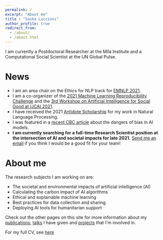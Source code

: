 ```yaml
---
permalink: /
excerpt: "About me"
title : "Sasha Luccioni"
author_profile: true
redirect_from: 
  - /about/
  - /about.html
---
```


I am currently a Postdoctoral Researcher at the Mila Institute and a Computational Social Scientist at the UN Global Pulse. 

News
======
* I am an area chair on the Ethics for NLP track for [EMNLP 2021](https://2021.emnlp.org/).
* I am a co-organizer of the [2021 Machine Learning Reproducibility Challenge](https://paperswithcode.com/rc2020) and the [3rd Workshop on Artificial Intelligence for Social Good at IJCAI 2021](https://amulyayadav.github.io/AI4SG2021/).
* I have received the 2021 [Antidote Scholarship](https://mila.quebec/en/the-2021-antidote-scholarship-awarded-to-sasha-luccioni/) for my work in Natural Language Processing.
* I was featured in a [recent CBC article](https://www.cbc.ca/news/science/artificial-intelligence-racism-bias-1.6027150) about the dangers of bias in AI models.
* **I am currently searching for a full-time Research Scientist position at the intersection of AI and societal impacts for late 2021.** [Send me an email](mailto:sasha.luccioni@mila.quebec) if you think I would be a good fit for your team!

About me
======


The research subjects I am working on are:
* The societal and environmental impacts of artificial intelligence (AI)
* Calculating the carbon impact of AI algorithms
* Ethical and explainable machine learning
* Best practices for data collection and sharing
* Deploying AI tools for humanitarian support

Check out the other pages on this site for more information about my [publications](https://sashavor.github.io/publications/), [talks](https://sashavor.github.io/talks/) I have given and [projects](https://sashavor.github.io/projects/) that I'm involved in.

For my full CV, see [here](https://sashavor.github.io/cv/)

